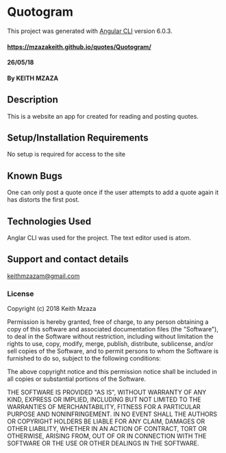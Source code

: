 # Quotogram
This project was generated with [Angular CLI](https://github.com/angular/angular-cli) version 6.0.3.
#### https://mzazakeith.github.io/quotes/Quotogram/
#### 26/05/18
#### By KEITH MZAZA
## Description
This is a website an app for created for reading and posting quotes.
## Setup/Installation Requirements
No setup is required for access to the site
## Known Bugs
One can only post a quote once if the user attempts to add a quote again it has distorts the first post.
## Technologies Used
Anglar CLI was used for the project.
The text editor used is atom.
## Support and contact details
keithmzazam@gmail.com
### License
Copyright (c) 2018 Keith Mzaza

Permission is hereby granted, free of charge, to any person obtaining a copy
of this software and associated documentation files (the "Software"), to deal
in the Software without restriction, including without limitation the rights
to use, copy, modify, merge, publish, distribute, sublicense, and/or sell
copies of the Software, and to permit persons to whom the Software is
furnished to do so, subject to the following conditions:

The above copyright notice and this permission notice shall be included in all
copies or substantial portions of the Software.

THE SOFTWARE IS PROVIDED "AS IS", WITHOUT WARRANTY OF ANY KIND, EXPRESS OR
IMPLIED, INCLUDING BUT NOT LIMITED TO THE WARRANTIES OF MERCHANTABILITY,
FITNESS FOR A PARTICULAR PURPOSE AND NONINFRINGEMENT. IN NO EVENT SHALL THE
AUTHORS OR COPYRIGHT HOLDERS BE LIABLE FOR ANY CLAIM, DAMAGES OR OTHER
LIABILITY, WHETHER IN AN ACTION OF CONTRACT, TORT OR OTHERWISE, ARISING FROM,
OUT OF OR IN CONNECTION WITH THE SOFTWARE OR THE USE OR OTHER DEALINGS IN THE
SOFTWARE.
